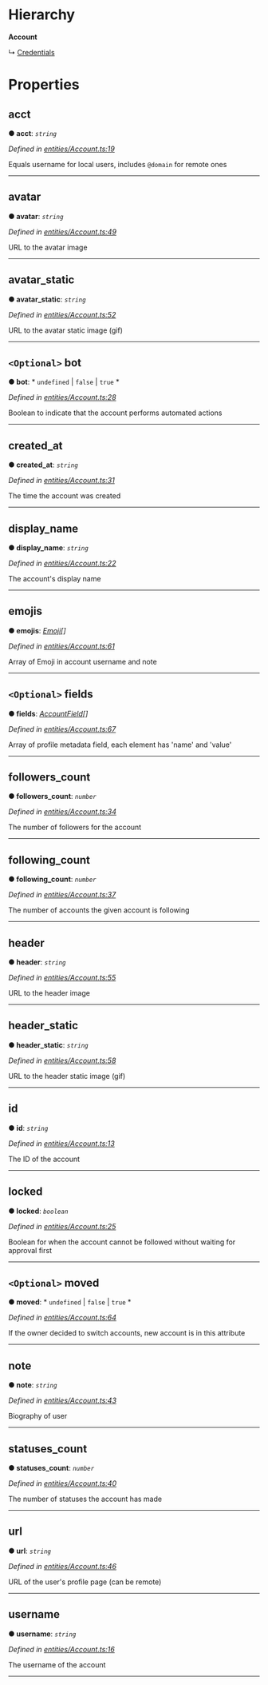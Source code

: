

# Hierarchy

**Account**

↳  [Credentials](_entities_credentials_.credentials.md)

# Properties

<a id="acct"></a>

##  acct

**● acct**: *`string`*

*Defined in [entities/Account.ts:19](https://github.com/lagunehq/core/blob/dae58ab/src/entities/Account.ts#L19)*

Equals username for local users, includes `@domain` for remote ones

___
<a id="avatar"></a>

##  avatar

**● avatar**: *`string`*

*Defined in [entities/Account.ts:49](https://github.com/lagunehq/core/blob/dae58ab/src/entities/Account.ts#L49)*

URL to the avatar image

___
<a id="avatar_static"></a>

##  avatar_static

**● avatar_static**: *`string`*

*Defined in [entities/Account.ts:52](https://github.com/lagunehq/core/blob/dae58ab/src/entities/Account.ts#L52)*

URL to the avatar static image (gif)

___
<a id="bot"></a>

## `<Optional>` bot

**● bot**: * `undefined` &#124; `false` &#124; `true`
*

*Defined in [entities/Account.ts:28](https://github.com/lagunehq/core/blob/dae58ab/src/entities/Account.ts#L28)*

Boolean to indicate that the account performs automated actions

___
<a id="created_at"></a>

##  created_at

**● created_at**: *`string`*

*Defined in [entities/Account.ts:31](https://github.com/lagunehq/core/blob/dae58ab/src/entities/Account.ts#L31)*

The time the account was created

___
<a id="display_name"></a>

##  display_name

**● display_name**: *`string`*

*Defined in [entities/Account.ts:22](https://github.com/lagunehq/core/blob/dae58ab/src/entities/Account.ts#L22)*

The account's display name

___
<a id="emojis"></a>

##  emojis

**● emojis**: *[Emoji](_entities_emoji_.emoji.md)[]*

*Defined in [entities/Account.ts:61](https://github.com/lagunehq/core/blob/dae58ab/src/entities/Account.ts#L61)*

Array of Emoji in account username and note

___
<a id="fields"></a>

## `<Optional>` fields

**● fields**: *[AccountField](_entities_account_.accountfield.md)[]*

*Defined in [entities/Account.ts:67](https://github.com/lagunehq/core/blob/dae58ab/src/entities/Account.ts#L67)*

Array of profile metadata field, each element has 'name' and 'value'

___
<a id="followers_count"></a>

##  followers_count

**● followers_count**: *`number`*

*Defined in [entities/Account.ts:34](https://github.com/lagunehq/core/blob/dae58ab/src/entities/Account.ts#L34)*

The number of followers for the account

___
<a id="following_count"></a>

##  following_count

**● following_count**: *`number`*

*Defined in [entities/Account.ts:37](https://github.com/lagunehq/core/blob/dae58ab/src/entities/Account.ts#L37)*

The number of accounts the given account is following

___
<a id="header"></a>

##  header

**● header**: *`string`*

*Defined in [entities/Account.ts:55](https://github.com/lagunehq/core/blob/dae58ab/src/entities/Account.ts#L55)*

URL to the header image

___
<a id="header_static"></a>

##  header_static

**● header_static**: *`string`*

*Defined in [entities/Account.ts:58](https://github.com/lagunehq/core/blob/dae58ab/src/entities/Account.ts#L58)*

URL to the header static image (gif)

___
<a id="id"></a>

##  id

**● id**: *`string`*

*Defined in [entities/Account.ts:13](https://github.com/lagunehq/core/blob/dae58ab/src/entities/Account.ts#L13)*

The ID of the account

___
<a id="locked"></a>

##  locked

**● locked**: *`boolean`*

*Defined in [entities/Account.ts:25](https://github.com/lagunehq/core/blob/dae58ab/src/entities/Account.ts#L25)*

Boolean for when the account cannot be followed without waiting for approval first

___
<a id="moved"></a>

## `<Optional>` moved

**● moved**: * `undefined` &#124; `false` &#124; `true`
*

*Defined in [entities/Account.ts:64](https://github.com/lagunehq/core/blob/dae58ab/src/entities/Account.ts#L64)*

If the owner decided to switch accounts, new account is in this attribute

___
<a id="note"></a>

##  note

**● note**: *`string`*

*Defined in [entities/Account.ts:43](https://github.com/lagunehq/core/blob/dae58ab/src/entities/Account.ts#L43)*

Biography of user

___
<a id="statuses_count"></a>

##  statuses_count

**● statuses_count**: *`number`*

*Defined in [entities/Account.ts:40](https://github.com/lagunehq/core/blob/dae58ab/src/entities/Account.ts#L40)*

The number of statuses the account has made

___
<a id="url"></a>

##  url

**● url**: *`string`*

*Defined in [entities/Account.ts:46](https://github.com/lagunehq/core/blob/dae58ab/src/entities/Account.ts#L46)*

URL of the user's profile page (can be remote)

___
<a id="username"></a>

##  username

**● username**: *`string`*

*Defined in [entities/Account.ts:16](https://github.com/lagunehq/core/blob/dae58ab/src/entities/Account.ts#L16)*

The username of the account

___

